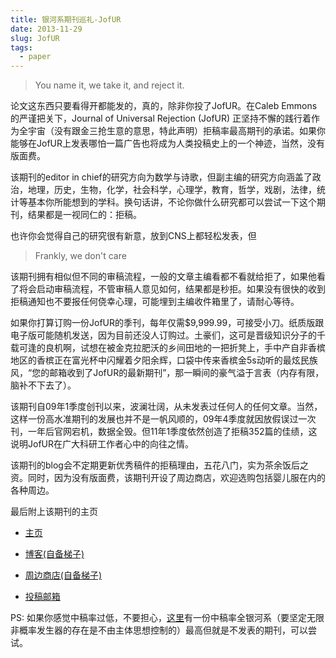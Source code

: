 ```yaml
---
title: 银河系期刊巡礼-JofUR
date: 2013-11-29
slug: JofUR
tags:
  - paper
---
```


> You name it, we take it, and reject it.

论文这东西只要看得开都能发的，真的，除非你投了JofUR。在Caleb Emmons的严谨把关下，Journal of Universal Rejection (JofUR) 正坚持不懈的践行着作为全宇宙（没有跟金三抢生意的意思，特此声明）拒稿率最高期刊的承诺。如果你能够在JofUR上发表哪怕一篇广告也将成为人类投稿史上的一个神迹，当然，没有版面费。

该期刊的editor in chief的研究方向为数学与诗歌，但副主编的研究方向涵盖了政治，地理，历史，生物，化学，社会科学，心理学，教育，哲学，戏剧，法律，统计等基本你所能想到的学科。换句话讲，不论你做什么研究都可以尝试一下这个期刊，结果都是一视同仁的：拒稿。

也许你会觉得自己的研究很有新意，放到CNS上都轻松发表，但

> Frankly, we don't care

该期刊拥有相似但不同的审稿流程，一般的文章主编看都不看就给拒了，如果他看了将会启动审稿流程，不管审稿人意见如何，结果都是秒拒。如果没有很快的收到拒稿通知也不要报任何侥幸心理，可能埋到主编收件箱里了，请耐心等待。

如果你打算订购一份JofUR的季刊，每年仅需$9,999.99，可接受小刀。纸质版跟电子版可能随机发送，因为目前还没人订购过。土豪们，这可是晋级知识分子的千载可逢的良机啊，试想在被金克拉肥沃的乡间田地的一把折凳上，手中产自非香槟地区的香槟正在富光杯中闪耀着夕阳余辉，口袋中传来香槟金5s动听的最炫民族风，“您的邮箱收到了JofUR的最新期刊”，那一瞬间的豪气溢于言表（内存有限，脑补不下去了）。

该期刊自09年1季度创刊以来，波澜壮阔，从未发表过任何人的任何文章。当然，这样一份高水准期刊的发展也并不是一帆风顺的，09年4季度就因放假误过一次刊，一年后官网宕机，数据全毁。但11年1季度依然创造了拒稿352篇的佳绩，这说明JofUR在广大科研工作者心中的向往之情。

该期刊的blog会不定期更新优秀稿件的拒稿理由，五花八门，实为茶余饭后之资。同时，因为没有版面费，该期刊开设了周边商店，欢迎选购包括婴儿服在内的各种周边。

最后附上该期刊的主页

- [主页](http://www.universalrejection.org/)

- [博客(自备梯子)](http://reprobatiocerta.blogspot.com/)

- [周边商店(自备梯子)](http://www.cafepress.com/JofURStore/)

- [投稿邮箱](mailto:j.universal.rejection@gmail.com)

PS: 如果你感觉中稿率过低，不要担心，[这里](http://universalacceptance.wordpress.com/)有一份中稿率全银河系（要坚定无限非概率发生器的存在是不由主体思想控制的）最高但就是不发表的期刊，可以尝试。